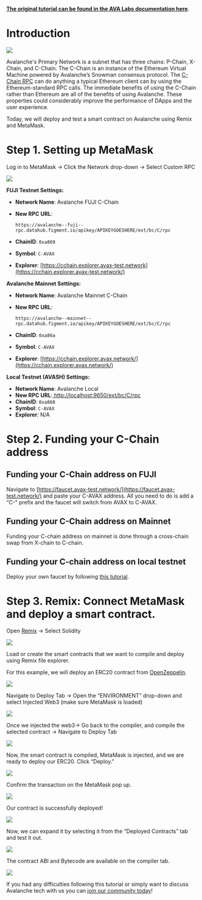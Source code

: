 [**The original tutorial can be found in the AVA Labs documentation here**](https://docs.avax.network/build/tutorials/platform/deploy-a-smart-contract-on-avalanche-using-remix-and-metamask). 

# Introduction

![](../../../../.gitbook/assets/image%20%2811%29.png)

Avalanche's Primary Network is a subnet that has three chains: P-Chain, X-Chain, and C-Chain. The C-Chain is an instance of the Ethereum Virtual Machine powered by Avalanche’s Snowman consensus protocol. The [C-Chain RPC](https://docs.figment.io/network-documentation/avalanche/rpc-and-rest-api/) can do anything a typical Ethereum client can by using the Ethereum-standard RPC calls. The immediate benefits of using the C-Chain rather than Ethereum are all of the benefits of using Avalanche. These properties could considerably improve the performance of DApps and the user experience.

Today, we will deploy and test a smart contract on Avalanche using Remix and MetaMask.

# Step 1. Setting up MetaMask

Log in to MetaMask -&gt; Click the Network drop-down -&gt; Select Custom RPC

![](../../../../.gitbook/assets/image%20%2812%29.png)

**FUJI Testnet Settings:**

* **Network Name**: Avalanche FUJI C-Chain
* **New RPC URL**: 

  `https://avalanche--fuji--rpc.datahub.figment.io/apikey/APIKEYGOESHERE/ext/bc/C/rpc`

* **ChainID**: `0xa869`
* **Symbol**: `C-AVAX`
* **Explorer**: [https://cchain.explorer.avax-test.network](https://cchain.explorer.avax-test.network/)

**Avalanche Mainnet Settings:**

* **Network Name**: Avalanche Mainnet C-Chain
* **New RPC URL**: 

  `https://avalanche--mainnet--rpc.datahub.figment.io/apikey/APIKEYGOESHERE/ext/bc/C/rpc`

* **ChainID**: `0xa86a`
* **Symbol**: `C-AVAX`
* **Explorer**: [https://cchain.explorer.avax.network/](https://cchain.explorer.avax.network/)

**Local Testnet \(AVASH\) Settings:**

* **Network Name**: Avalanche Local
* **New RPC URL**:[ ](http://localhost:9650/ext/bc/C/rpc)[http://localhost:9650/ext/bc/C/rpc](http://localhost:9650/ext/bc/C/rpc)
* **ChainID**: `0xa868`
* **Symbol**: `C-AVAX`
* **Explorer**: N/A

# Step 2. Funding your C-Chain address

## Funding your C-Chain address on FUJI

 Navigate to [https://faucet.avax-test.network/](https://faucet.avax-test.network/) and paste your C-AVAX address. All you need to do is add a “C-” prefix and the faucet will switch from AVAX to C-AVAX.

## Funding your C-Chain address on Mainnet

Funding your C-chain address on mainnet is done through a cross-chain swap from X-chain to C-chain. 

## Funding your C-chain address on local testnet

Deploy your own faucet by following [this tutorial](https://medium.com/avalabs/the-ava-platform-tools-pt-2-the-ava-faucet-48f28da57146).

# Step 3. Remix: Connect MetaMask and deploy a smart contract.

Open [Remix](https://remix.ethereum.org/) -&gt; Select Solidity

![](../../../../.gitbook/assets/image%20%2810%29.png)

Load or create the smart contracts that we want to compile and deploy using Remix file explorer.

For this example, we will deploy an ERC20 contract from [OpenZeppelin](https://openzeppelin.com/contracts).

![](../../../../.gitbook/assets/image%20%2814%29.png)

Navigate to Deploy Tab -&gt; Open the “ENVIRONMENT” drop-down and select Injected Web3 \(make sure MetaMask is loaded\)

![](../../../../.gitbook/assets/image%20%287%29.png)

Once we injected the web3-&gt; Go back to the compiler, and compile the selected contract -&gt; Navigate to Deploy Tab

![](../../../../.gitbook/assets/image%20%2815%29.png)

Now, the smart contract is compiled, MetaMask is injected, and we are ready to deploy our ERC20. Click “Deploy.”

![](../../../../.gitbook/assets/image%20%284%29.png)

Confirm the transaction on the MetaMask pop up.

![](../../../../.gitbook/assets/image%20%2816%29.png)

Our contract is successfully deployed!

![](../../../../.gitbook/assets/image%20%289%29.png)

Now, we can expand it by selecting it from the “Deployed Contracts” tab and test it out.

![](../../../../.gitbook/assets/image%20%285%29.png)

The contract ABI and Bytecode are available on the compiler tab.

![](../../../../.gitbook/assets/image%20%2813%29.png)

If you had any difficulties following this tutorial or simply want to discuss Avalanche tech with us you can [join our community today](https://discord.gg/fszyM7K)!

